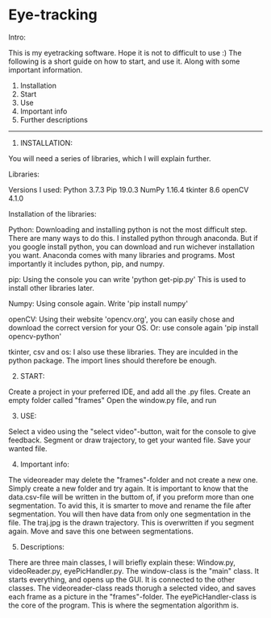 # Eye-tracking


Intro:

This is my eyetracking software.
Hope it is not to difficult to use :)
The following is a short guide on how to start, and use it. Along with some important information.

1. Installation
2. Start
3. Use
4. Important info
5. Further descriptions

------------------------------------------
1. INSTALLATION:

You will need a series of libraries, which I
will explain further.

Libraries:

Versions I used:
Python 3.7.3
Pip 19.0.3
NumPy 1.16.4
tkinter 8.6
openCV 4.1.0


Installation of the libraries:

Python: 
Downloading and installing python is not 
the most difficult step. There are many ways to do this.
I installed python through anaconda. 
But if you google install python, you can download and run
wichever installation you want.
Anaconda comes with many libraries and programs.
Most importantly it includes python, pip, and numpy.

pip:
Using the console you can write 'python get-pip.py'
This is used to install other libraries later.

Numpy:
Using console again. Write 'pip install numpy'

openCV:
Using their website 'opencv.org', you can easily chose 
and download the correct version for your OS.
Or: use console again 'pip install opencv-python'

tkinter, csv and os:
I also use these libraries. 
They are inculded in the python package.
The import lines should therefore be enough.

2. START:

Create a project in your preferred IDE, and add all the .py files.
Create an empty folder called "frames"
Open the window.py file, and run

3. USE:

Select a video using the "select video"-button, wait for the console to give feedback.
Segment or draw trajectory, to get your wanted file. 
Save your wanted file.

4. Important info:

The videoreader may delete the "frames"-folder and not create a new one. 
Simply create a new folder and try again.
It is important to know that the data.csv-file will be written in the buttom of, 
if you preform more than one segmentation. To avid this, it is smarter to move and rename the file after segmentation.
You will then have data from only one segmentation in the file.
The traj.jpg is the drawn trajectory. This is overwritten if you segment again. Move and save this one between segmentations.

5. Descriptions:

There are three main classes, I will briefly explain these: Window.py, videoReader.py, eyePicHandler.py.
The window-class is the "main" class. It starts everything, and opens up the GUI. It is connected to the other classes.
The videoreader-class reads thorugh a selected video, and saves each frame as a picture in the "frames"-folder.
The eyePicHandler-class is the core of the program. This is where the segmentation algorithm is. 
